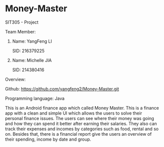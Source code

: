 # Money-Master
SIT305 - Project

Team Member:
1. Name: YangFeng LI
   
   SID: 216379225
   
2. Name: Michelle JIA
   
   SID: 214380416
   
Overview:

Github: https://github.com/yangfeng2/Money-Master.git

Programming language: Java

This is an Android finance app which called Money Master. This is a finance app with a clean and simple UI  which allows the users to solve their personal finance issues. The users can see where their money was going and how they can spend it better after earning their salaries. They also can track their expenses and incomes by categories such as food, rental and so on. Besides that, there is a financial report give the users an overview of their spending, income by date and group.
